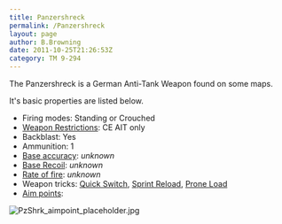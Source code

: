 ```yaml
---
title: Panzershreck
permalink: /Panzershreck
layout: page
author: B.Browning
date: 2011-10-25T21:26:53Z
category: TM 9-294
---
```

The Panzershreck is a German Anti-Tank Weapon found on some maps.

It's basic properties are listed below.

  - Firing modes: Standing or Crouched
  - [Weapon Restrictions](Weapon_Restrictions "wikilink"): CE AIT only
  - Backblast: Yes
  - Ammunition: 1
  - [Base accuracy](Weapon_mechanics "wikilink"): *unknown*
  - [Base Recoil](Weapon_mechanics "wikilink"): *unknown*
  - [Rate of fire](Weapon_mechanics "wikilink"): *unknown*
  - Weapon tricks: [Quick Switch](Quick_Switch "wikilink"), [Sprint
    Reload](Sprint_Reload "wikilink"), [Prone
    Load](Prone_Load "wikilink")
  - [Aim points](Weapon_mechanics "wikilink"):

![PzShrk\_aimpoint\_placeholder.jpg](PzShrk_aimpoint_placeholder.jpg
"PzShrk_aimpoint_placeholder.jpg")

